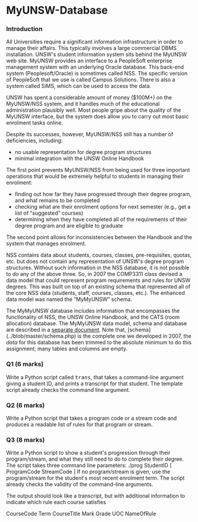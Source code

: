 # MyUNSW-Database
<h3>Introduction</h3>

<p>
All Universities require a significant information infrastructure in order
to manage their affairs. This typically involves a large commercial DBMS
installation.
UNSW's student information system sits behind the MyUNSW web site.
MyUNSW provides an interface to a PeopleSoft enterprise management
system with an underlying Oracle database. This back-end system
(Peoplesoft/Oracle) is sometimes called NSS. The specific version of
PeopleSoft that we use is called Campus Solutions. There is also a
system called SiMS, which can be used to access the data.
</p>
<p>
UNSW has spent a considerable amount of money ($100M+) on the MyUNSW/NSS
system, and it handles much of the educational administration plausibly
well. Most people gripe about the quality of the MyUNSW interface, but
the system does allow you to carry out most basic enrolment tasks online.
</p>
<p>
Despite its successes, however, MyUNSW/NSS still has a number of
deficiencies, including:
<ul>
<li> no usable representation for degree program structures
<li> minimal integration with the UNSW Online Handbook
</ul>
<p>
The first point prevents MyUNSW/NSS from being used for three
important operations that would be extremely helpful to students
in managing their enrolment:
</p>
<ul>
<li> finding out how far they have progressed through their degree
	program, and what remains to be completed
<li> checking what are their enrolment options for next semester
	(e.g.,  get a list of <q>suggested</q> courses)
<li> determining when they have completed all of the requirements
	of their degree program and are eligible to graduate
</ul>
<p>
The second point allows for inconsistencies between the Handbook
and the system that manages enrolment.
</p>
<p>
NSS contains data about students, courses, classes, pre-requisites,
quotas, etc. but does not contain any representation of UNSW's
degree program structures.
Without such information in the NSS database, it is not possible
to do any of the above three.
So, in 2007 the COMP3311 class devised a data model that
could represent program requirements and rules for UNSW degrees.
This was built on top of an existing schema that represented all
of the core NSS data (students, staff, courses, classes, etc.).
The enhanced data model was named the <q>MyMyUNSW</q> schema.
</p>
<p>
The MyMyUNSW database includes information that encompasses the
functionality of NSS, the UNSW Online Handbook, and the CATS
(room allocation) database.
The MyMyUNSW data model, schema and database are
described in a <a href="schema.sql">separate document</a>.
Note that, [schema](../blob/master/schema.php) is the complete one we developed
in 2007, the <em>data</em> for this database has been trimmed to the
absolute minimum to do this assignment; many tables and
columns are empty.
</p>
<h3>Q1 <span class='marks'>(6 marks)</span></h3>

<p>
Write a Python script called <tt>trans</tt>, that takes
a command-line argument giving a student ID, and prints
a transcript for that student.
The template script already checks the command line argument.
<p>
<h3>Q2 <span class='marks'>(6 marks)</span></h3>

<p>
Write a Python script that takes a program code or a stream code
and produces a readable list of rules for that program or stream.
</p>
<h3>Q3 <span class='marks'>(8 marks)</span></h3>

<p>
Write a Python script to show a student's progression through their
program/stream, and what they still need to do to complete their
degree.
The script takes three command line parameters:
./prog  StudentID  [ ProgramCode  StreamCode ]
If no program/stream is given, use the program/stream for the student's most recent enrolment term. The script already checks the validity of the command-line arguments.

The output should look like a transcript, but with additional information to indicate which rule each course satisfies

CourseCode  Term  CourseTitle  Mark  Grade  UOC  NameOfRule
</p>
